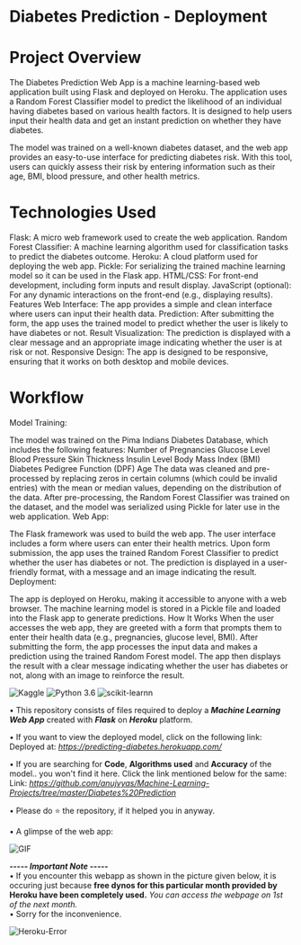 # Diabetes Prediction - Deployment

# Project Overview
The Diabetes Prediction Web App is a machine learning-based web application built using Flask and deployed on Heroku. The application uses a Random Forest Classifier model to predict the likelihood of an individual having diabetes based on various health factors. It is designed to help users input their health data and get an instant prediction on whether they have diabetes.

The model was trained on a well-known diabetes dataset, and the web app provides an easy-to-use interface for predicting diabetes risk. With this tool, users can quickly assess their risk by entering information such as their age, BMI, blood pressure, and other health metrics.

# Technologies Used

Flask: A micro web framework used to create the web application.
Random Forest Classifier: A machine learning algorithm used for classification tasks to predict the diabetes outcome.
Heroku: A cloud platform used for deploying the web app.
Pickle: For serializing the trained machine learning model so it can be used in the Flask app.
HTML/CSS: For front-end development, including form inputs and result display.
JavaScript (optional): For any dynamic interactions on the front-end (e.g., displaying results).
Features
Web Interface: The app provides a simple and clean interface where users can input their health data.
Prediction: After submitting the form, the app uses the trained model to predict whether the user is likely to have diabetes or not.
Result Visualization: The prediction is displayed with a clear message and an appropriate image indicating whether the user is at risk or not.
Responsive Design: The app is designed to be responsive, ensuring that it works on both desktop and mobile devices.

# Workflow
Model Training:

The model was trained on the Pima Indians Diabetes Database, which includes the following features:
Number of Pregnancies
Glucose Level
Blood Pressure
Skin Thickness
Insulin Level
Body Mass Index (BMI)
Diabetes Pedigree Function (DPF)
Age
The data was cleaned and pre-processed by replacing zeros in certain columns (which could be invalid entries) with the mean or median values, depending on the distribution of the data.
After pre-processing, the Random Forest Classifier was trained on the dataset, and the model was serialized using Pickle for later use in the web application.
Web App:

The Flask framework was used to build the web app.
The user interface includes a form where users can enter their health metrics.
Upon form submission, the app uses the trained Random Forest Classifier to predict whether the user has diabetes or not.
The prediction is displayed in a user-friendly format, with a message and an image indicating the result.
Deployment:

The app is deployed on Heroku, making it accessible to anyone with a web browser.
The machine learning model is stored in a Pickle file and loaded into the Flask app to generate predictions.
How It Works
When the user accesses the web app, they are greeted with a form that prompts them to enter their health data (e.g., pregnancies, glucose level, BMI).
After submitting the form, the app processes the input data and makes a prediction using the trained Random Forest model.
The app then displays the result with a clear message indicating whether the user has diabetes or not, along with an image to reinforce the result.




![Kaggle](https://img.shields.io/badge/Dataset-Kaggle-blue.svg) ![Python 3.6](https://img.shields.io/badge/Python-3.6-brightgreen.svg) ![scikit-learnn](https://img.shields.io/badge/Library-Scikit_Learn-orange.svg)

• This repository consists of files required to deploy a ___Machine Learning Web App___ created with ___Flask___ on ___Heroku___ platform.

• If you want to view the deployed model, click on the following link:<br />
Deployed at: _https://predicting-diabetes.herokuapp.com/_

• If you are searching for __Code__, __Algorithms used__ and __Accuracy__ of the model.. you won't find it here. Click the link mentioned below for the same:<br />
Link: _https://github.com/anujvyas/Machine-Learning-Projects/tree/master/Diabetes%20Prediction_

• Please do ⭐ the repository, if it helped you in anyway.

• A glimpse of the web app:

![GIF](readme_resources/diabetes-predictor-web-app.gif)

_**----- Important Note -----**_<br />
• If you encounter this webapp as shown in the picture given below, it is occuring just because **free dynos for this particular month provided by Heroku have been completely used.** _You can access the webpage on 1st of the next month._<br />
• Sorry for the inconvenience.

![Heroku-Error](readme_resources/application-error-heroku.png)
